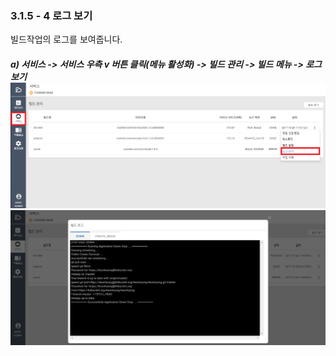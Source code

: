 ### 3.1.5 - 4 로그 보기

빌드작업의 로그를 보여줍니다.

##### a\) 서비스 -&gt; 서비스 우측 v 버튼 클릭\(메뉴 활성화\) -&gt; 빌드 관리 -&gt; 빌드 메뉴 -&gt; 로그 보기![](/assets/로그보기.png)![](/assets/빌드실행2.png)



